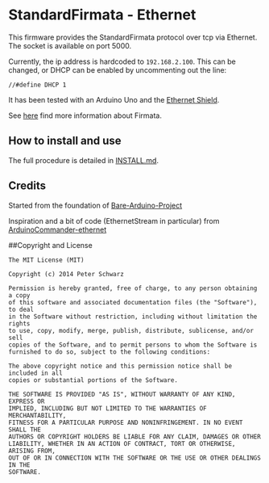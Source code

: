 
# StandardFirmata - Ethernet

This firmware provides the StandardFirmata protocol over tcp via Ethernet. The socket is available on port 5000.  

Currently, the ip address is hardcoded to `192.168.2.100`.  This can be changed, or DHCP can be enabled by uncommenting out the line:

```
//#define DHCP 1
```

It has been tested with an Arduino Uno and the [Ethernet Shield](http://arduino.cc/en/Main/ArduinoEthernetShield).

See [here](http://firmata.org) find more information about Firmata.

## How to install and use

The full procedure is detailed in [INSTALL.md](./INSTALL.md).

## Credits

Started from the foundation of [Bare-Arduino-Project](https://github.com/WeAreLeka/Bare-Arduino-Project)

Inspiration and a bit of code (EthernetStream in particular) from [ArduinoCommander-ethernet](https://github.com/4ntoine/ArduinoCommander-ethernet)

##Copyright and License

```
The MIT License (MIT)

Copyright (c) 2014 Peter Schwarz

Permission is hereby granted, free of charge, to any person obtaining a copy
of this software and associated documentation files (the "Software"), to deal
in the Software without restriction, including without limitation the rights
to use, copy, modify, merge, publish, distribute, sublicense, and/or sell
copies of the Software, and to permit persons to whom the Software is
furnished to do so, subject to the following conditions:

The above copyright notice and this permission notice shall be included in all
copies or substantial portions of the Software.

THE SOFTWARE IS PROVIDED "AS IS", WITHOUT WARRANTY OF ANY KIND, EXPRESS OR
IMPLIED, INCLUDING BUT NOT LIMITED TO THE WARRANTIES OF MERCHANTABILITY,
FITNESS FOR A PARTICULAR PURPOSE AND NONINFRINGEMENT. IN NO EVENT SHALL THE
AUTHORS OR COPYRIGHT HOLDERS BE LIABLE FOR ANY CLAIM, DAMAGES OR OTHER
LIABILITY, WHETHER IN AN ACTION OF CONTRACT, TORT OR OTHERWISE, ARISING FROM,
OUT OF OR IN CONNECTION WITH THE SOFTWARE OR THE USE OR OTHER DEALINGS IN THE
SOFTWARE.
```

